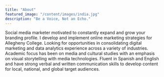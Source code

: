 ```yaml
---
title: "About"
featured_image: "/content/images/india.jpg"
description: "Be a Voice, Not an Echo."
---
```

Social media marketer motivated to constantly expand and
grow your branding profile. I develop and implement online
marketing strategies for Allegheny College. Looking for
opportunities in consolidating digital marketing and data
analytics experience across a variety of industries.
Academic focus has been on media and cultural studies with
an emphasis on visual storytelling with media technologies.
Fluent in Spanish and English and have strong verbal and
written communication skills to develop content for local,
national, and global target audiences.
